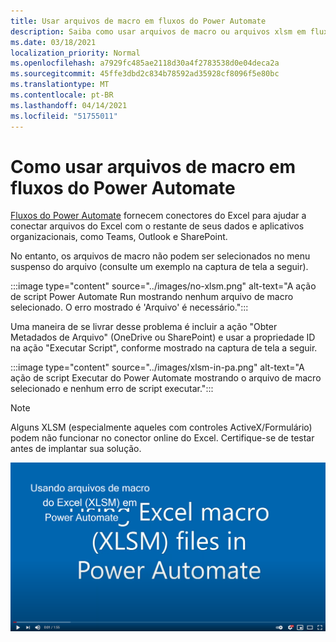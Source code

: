 ```yaml
---
title: Usar arquivos de macro em fluxos do Power Automate
description: Saiba como usar arquivos de macro ou arquivos xlsm em fluxos do Power Automate.
ms.date: 03/18/2021
localization_priority: Normal
ms.openlocfilehash: a7929fc485ae2118d30a4f2783538d0e04deca2a
ms.sourcegitcommit: 45ffe3dbd2c834b78592ad35928cf8096f5e80bc
ms.translationtype: MT
ms.contentlocale: pt-BR
ms.lasthandoff: 04/14/2021
ms.locfileid: "51755011"
---
```

# <a name="how-to-use-macro-files-in-power-automate-flows"></a>Como usar arquivos de macro em fluxos do Power Automate

[Fluxos do Power Automate](https://flow.microsoft.com/) fornecem conectores do Excel para ajudar a conectar arquivos do Excel com o restante de seus dados e aplicativos organizacionais, como Teams, Outlook e SharePoint. [](https://flow.microsoft.com/connectors/shared_excelonlinebusiness/excel-online-business/)

No entanto, os arquivos de macro não podem ser selecionados no menu suspenso do arquivo (consulte um exemplo na captura de tela a seguir).

:::image type="content" source="../images/no-xlsm.png" alt-text="A ação de script Power Automate Run mostrando nenhum arquivo de macro selecionado. O erro mostrado é 'Arquivo' é necessário.":::

Uma maneira de se livrar desse problema é incluir a ação "Obter Metadados de Arquivo" (OneDrive ou SharePoint) e usar a propriedade ID na ação "Executar Script", conforme mostrado na captura de tela a seguir.

:::image type="content" source="../images/xlsm-in-pa.png" alt-text="A ação de script Executar do Power Automate mostrando o arquivo de macro selecionado e nenhum erro de script executar.":::

> [!NOTE]
> Alguns XLSM (especialmente aqueles com controles ActiveX/Formulário) podem não funcionar no conector online do Excel. Certifique-se de testar antes de implantar sua solução.

[![Assista a um vídeo sobre como usar XLSM na ação Executar Script](../images/xlsm-vid.png)](https://youtu.be/o-H9BbywJQQ "Vídeo sobre como usar XLSM na ação Executar Script")
